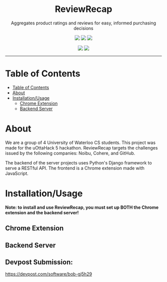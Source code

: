 <div align="center">

  # ReviewRecap
  Aggregates product ratings and reviews for easy, informed purchasing decisions

  ![](https://img.shields.io/github/license/MoroccanGemsbok/ReviewRecap)
  ![](https://img.shields.io/github/contributors/MoroccanGemsbok/ReviewRecap)
  ![](https://img.shields.io/github/last-commit/MoroccanGemsbok/ReviewRecap)

  ![](https://img.shields.io/badge/made%20for-uottahack%205-%239152a3?style=for-the-badge)
  ![](https://img.shields.io/badge/sleep%20lost%20collectively-30h-yellow?style=for-the-badge)

</div>

---

# Table of Contents

- [Table of Contents](#table-of-contents)
- [About](#about)
- [Installation/Usage](#installationusage)
  - [Chrome Extension](#chrome-extension)
  - [Backend Server](#backend-server)

# About

We are a group of 4 University of Waterloo CS students. This project was made for the uOttaHack 5 hackathon. ReviewRecap targets the challenges issued by the following companies: Noibu, Cohere, and GitHub.

The backend of the server projects uses Python's Django framework to serve a RESTful API. The frontend is a Chrome extension made with JavaScript.

# Installation/Usage

**Note: to install and use ReviewRecap, you must set up BOTH the Chrome extension and the backend server!**

## Chrome Extension

## Backend Server

## Devpost Submission:
https://devpost.com/software/bob-gj5h29
